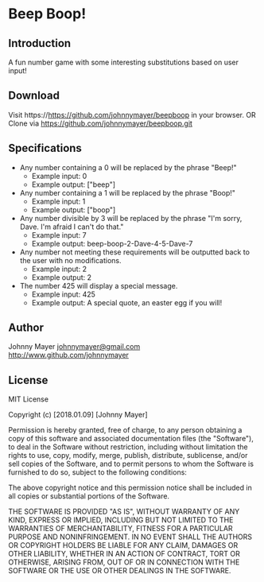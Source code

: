 # Beep Boop!

## Introduction
A fun number game with some interesting substitutions based on user input!

## Download
Visit https://https://github.com/johnnymayer/beepboop in your browser.
OR
Clone via https://github.com/johnnymayer/beepboop.git

## Specifications
* Any number containing a 0 will be replaced by the phrase "Beep!"
  * Example input: 0
  * Example output: ["beep"]
* Any number containing a 1 will be replaced by the phrase "Boop!"
  * Example input: 1
  * Example output: ["boop"]
* Any number divisible by 3 will be replaced by the phrase "I'm sorry, Dave. I'm afraid I can't do that."
  * Example input: 7
  * Example output: beep-boop-2-Dave-4-5-Dave-7
* Any number not meeting these requirements will be outputted back to the user with no modifications.
  * Example input: 2
  * Example output: 2
* The number 425 will display a special message.
  * Example input: 425
  * Example output: A special quote, an easter egg if you will!

## Author
Johnny Mayer
     johnnymayer@gmail.com
     http://www.github.com/johnnymayer

## License
MIT License

Copyright (c) [2018.01.09] [Johnny Mayer]

Permission is hereby granted, free of charge, to any person obtaining a copy
of this software and associated documentation files (the "Software"), to deal
in the Software without restriction, including without limitation the rights
to use, copy, modify, merge, publish, distribute, sublicense, and/or sell
copies of the Software, and to permit persons to whom the Software is
furnished to do so, subject to the following conditions:

The above copyright notice and this permission notice shall be included in all
copies or substantial portions of the Software.

THE SOFTWARE IS PROVIDED "AS IS", WITHOUT WARRANTY OF ANY KIND, EXPRESS OR
IMPLIED, INCLUDING BUT NOT LIMITED TO THE WARRANTIES OF MERCHANTABILITY,
FITNESS FOR A PARTICULAR PURPOSE AND NONINFRINGEMENT. IN NO EVENT SHALL THE
AUTHORS OR COPYRIGHT HOLDERS BE LIABLE FOR ANY CLAIM, DAMAGES OR OTHER
LIABILITY, WHETHER IN AN ACTION OF CONTRACT, TORT OR OTHERWISE, ARISING FROM,
OUT OF OR IN CONNECTION WITH THE SOFTWARE OR THE USE OR OTHER DEALINGS IN THE
SOFTWARE.
